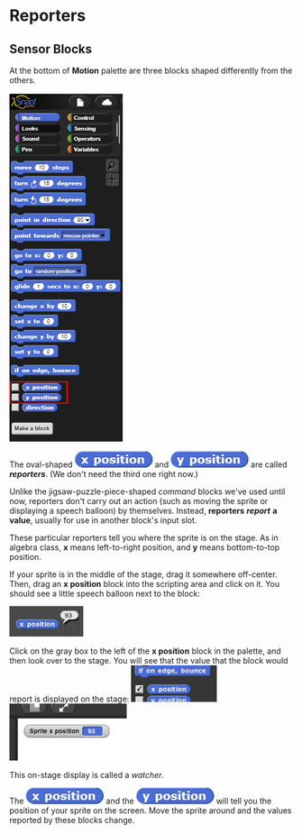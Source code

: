 # Reporters

## Sensor Blocks

 At the bottom of **Motion** palette are three blocks shaped differently from the others. 

![](../.gitbook/assets/image%20%28324%29.png)

The oval-shaped ![](../.gitbook/assets/image%20%2863%29.png) and ![](../.gitbook/assets/image%20%28271%29.png) are called _**reporters**_. \(We don't need the third one right now.\) 

Unlike the jigsaw-puzzle-piece-shaped _command_ blocks we've used until now, reporters don't carry out an action \(such as moving the sprite or displaying a speech balloon\) by themselves. Instead, **reporters** _**report**_ **a value**, usually for use in another block's input slot.

These particular reporters tell you where the sprite is on the stage. As in algebra class, **x** means left-to-right position, and **y** means bottom-to-top position.

If your sprite is in the middle of the stage, drag it somewhere off-center. Then, drag an **x position** block into the scripting area and click on it. You should see a little speech balloon next to the block:

![](../.gitbook/assets/image%20%288%29.png)

Click on the gray box to the left of the **x position** block in the palette, and then look over to the stage. You will see that the value that the block would report is displayed on the stage: ![](../.gitbook/assets/image%20%28305%29.png) ![](../.gitbook/assets/image%20%28280%29.png) 

This on-stage display is called a _watcher_.

The ![](../.gitbook/assets/image%20%2863%29.png) and the ![](../.gitbook/assets/image%20%28271%29.png) will tell you the position of your sprite on the screen. Move the sprite around and the values reported by these blocks change.

